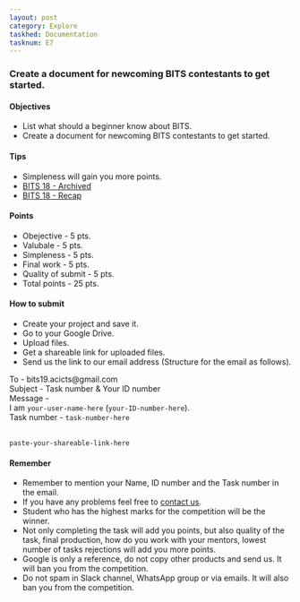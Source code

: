 ```yaml
---
layout: post
category: Explore
taskhed: Documentation
tasknum: E7
---
```

### Create a document for newcoming BITS contestants to get started.


#### **Objectives**

- List what should a beginner know about BITS. 
- Create a document for newcoming BITS contestants to get started.

#### **Tips**

- Simpleness will gain you more points.
- [BITS 18 - Archived](https://acicts.github.io/bits-official/)
- [BITS 18 - Recap](https://acicts.github.io/BITS-18-Recap/)

#### **Points**

- Obejective - 5 pts.
- Valubale - 5 pts.
- Simpleness - 5 pts.
- Final work - 5 pts.
- Quality of submit - 5 pts.
- <div class="total">Total points - 25 pts.</div>

#### **How to submit**

- Create your project and save it.
- Go to your Google Drive.
- Upload files.
- Get a shareable link for uploaded files.
- Send us the link to our email address (Structure for the email as follows).

<div class="highlightcode">
To - bits19.acicts@gmail.com
<br/>
Subject - Task number & Your ID number
<br/>
Message -
<br/>
I am <code>your-user-name-here</code> (<code>your-ID-number-here</code>).
<br/>
Task number - <code>task-number-here</code>
<br/><br/>

<code>paste-your-shareable-link-here</code>
<br/>
</div>

#### **Remember**
- Remember to mention your Name, ID number and the Task number in the email.
- If you have any problems feel free to <a href="../contact.html" target="_blank">contact us</a>.
- Student who has the highest marks for the competition will be the winner.
- Not only completing the task will add you points, but also quality of the task, final production, how do you work with your mentors, lowest number of tasks rejections will add you more points.
- Google is only a reference, do not copy other products and send us. It will ban you from the competition.
- Do not spam in Slack channel, WhatsApp group or via emails. It will also ban you from the competition.

